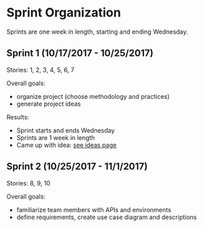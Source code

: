 # Sprint Organization
  Sprints are one week in length, starting and ending Wednesday.

## Sprint 1 (10/17/2017 - 10/25/2017)
Stories: 1, 2, 3, 4, 5, 6, 7

Overall goals:
  - organize project (choose methodology and practices)
  - generate project ideas

Results:
  - Sprint starts and ends Wednesday
  - Sprints are 1 week in length
  - Came up with idea: [see ideas page](Ideas.md)

## Sprint 2 (10/25/2017 - 11/1/2017)
Stories: 8, 9, 10

Overall goals:
  - familiarize team members with APIs and environments
  - define requirements, create use case diagram and descriptions
